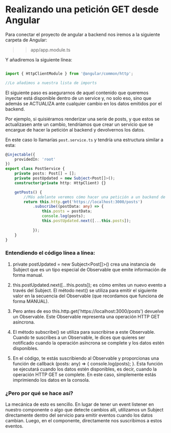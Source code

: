 # Realizando una petición GET desde Angular

Para conectar el proyecto de angular a backend nos iremos a la siguiente carpeta de Angular:

>>app/app.module.ts

Y añadiremos la siguiente línea:

```typescript

import { HttpClientModule } from '@angular/common/http';

//Lo añadimos a nuestra lista de imports
```

El siguiente paso es asegurarnos de aquel contenido que queremos inyectar está disponible dentro de un service y, no solo eso, sino que además se ACTUALIZA ante cualquier cambio en los datos emitidos por el backend.

Por ejemplo, si quisiéramos renderizar una serie de posts, y que estos se actualizasen ante un cambio, tendríamos que crear un servicio que se encargue de hacer la petición al backend y devolvernos los datos.

En este caso lo llamarías `post.service.ts` y tendría una estructura similar a esta:

```typescript
@injectable({
    providedIn: 'root'
})
export class PostService {
    private posts: Post[] = [];
    private postUpdated = new Subject<Post[]>();
    constructor(private http: HttpClient) {}

    getPosts() {
        //Más adelante veremos cómo hacer una petición a un backend de forma más dinámica
        return this.http.get('https://localhost:3000/posts')
            .subscribe((postData: any) => {
                this.posts = postData;
                console.log(posts);
                this.postUpdated.next([...this.posts]);
             
            });
    }
}
```

### Entendiendo el código línea a línea:

1. private postUpdated = new Subject<Post[]>() crea una instancia de Subject que es un tipo especial de Observable que emite información de forma manual. 

2. this.postUpdated.next([...this.posts]); es cómo emites un nuevo evento a través del Subject. El método next() se utiliza para emitir el siguiente valor en la secuencia del Observable (que recordamos que funciona de forma MANUAL).

3. Pero antes de eso this.http.get('https://localhost:3000/posts') devuelve un Observable. Este Observable representa una operación HTTP GET asíncrona.

4. El método subscribe() se utiliza para suscribirse a este Observable. Cuando te suscribes a un Observable, le dices que quieres ser notificado cuando la operación asíncrona se complete y los datos estén disponibles. 

5. En el código, te estás suscribiendo al Observable y proporcionas una función de callback (posts: any) => { console.log(posts); }. Esta función se ejecutará cuando los datos estén disponibles, es decir, cuando la operación HTTP GET se complete. En este caso, simplemente estás imprimiendo los datos en la consola.
    

### ¿Pero por qué se hace así?

La mecánica de esto es sencillo. En lugar de tener un event listener en nuestro componente o algo que detecte cambios allí, utilizamos un Subject directamente dentro del servicio para emitir eventos cuando los datos cambian. Luego, en el componente, directamente nos suscribimos a estos eventos.